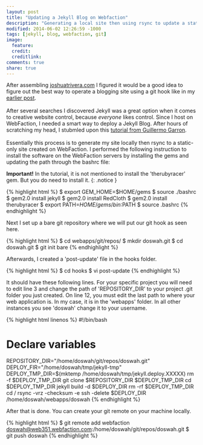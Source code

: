 ```yaml
---
layout: post
title: "Updating a Jekyll Blog on Webfaction"
description: "Generating a local site then using rsync to update a static-only site."
modified: 2014-06-02 12:26:59 -1000
tags: [jekyll, blog, webfaction, git]
image:
  feature: 
  credit: 
  creditlink: 
comments: true
share: true
---
```


After assembling [joshuatrivera.com](http://joshuatrivera.com) I figured it would be a good idea to figure out the best way to operate a blogging site using a git hook like in my [earlier post](http://doswha.com/git-hook-static-websites).
<br><br>
After several searches I discovered Jekyll was a great option when it comes to creative website control, because *everyone* likes control. Since I host on WebFaction, I needed a smart way to deploy a Jekyll Blog. After hours of scratching my head, I stubmled upon this [tutorial from Guillermo Garron](http://www.garron.me/en/blog/host-your-jekyll-blog-on-webfaction.html). 
<br><br>
Essentially this process is to generate my site locally then rsync to a static-only site created on WebFaction. I performed the following instruction to install the software on the WebFaction servers by installing the gems and updating the path through the bashrc file:

**Important!** In the tutorial, it is not mentioned to install the 'therubyracer' gem. But you do need to install it.
{: .notice }

{% highlight html %}
$ export GEM_HOME=$HOME/gems
$ source ./bashrc
$ gem2.0 install jekyll
$ gem2.0 install RedCloth
$ gem2.0 install therubyracer
$ export PATH=$HOME/gems/bin:$PATH
$ source .bashrc
{% endhighlight %}

Next I set up a bare git repository where we will put our git hook as seen here.

{% highlight html %}
$ cd webapps/git/repos/
$ mkdir doswah.git
$ cd doswah.git
$ git init bare
{% endhighlight %}

Afterwards, I created a 'post-update' file in the hooks folder.

{% highlight html %}
$ cd hooks
$ vi post-update
{% endhighlight %}

It should have these following lines. For your specific project you will need to edit line 3 and change the path of 'REPOSITORY_DIR' to your project .git folder you just created. On line 12, you must edit the last path to where your web application is. In my case, it is in the 'webapps' folder. In all other instances you see 'doswah' change it to your username.

{% highlight html linenos %}
#!/bin/bash
# Declare variables
REPOSITORY_DIR="/home/doswah/git/repos/doswah.git"
DEPLOY_FIR="/home/doswah/tmp/jekyll-tmp"
DEPLOY_TMP_DIR=$(mktemp /home/doswah/tmp/jekyll.deploy.XXXXX)
rm -f $DEPLOY_TMP_DIR
git clone $REPOSITORY_DIR $DEPLOY_TMP_DIR
cd $DEPLOY_TMP_DIR
jekyll build -d $DEPLOY_DIR
rm -rf $DEPLOY_TMP_DIR
cd /
rsync -vrz -checksum -e ssh -delete $DEPLOY_DIR /home/doswah/webapps/doswah
{% endhighlight %}

After that is done. You can create your git remote on your machine locally.

{% highlight html %}
$ git remote add webfaction doswah@web351.webfaction.com:/home/doswah/git/repos/doswah.git
$ git push doswah
{% endhighlight %}



